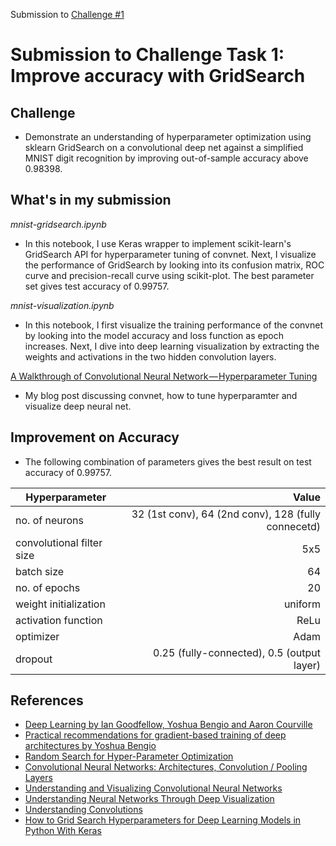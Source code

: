 Submission to [Challenge #1](https://github.com/ziff/internship2017/issues/2)

# Submission to Challenge Task 1: Improve accuracy with GridSearch
 
 
## Challenge
* Demonstrate an understanding of hyperparameter optimization using sklearn GridSearch on a convolutional deep net against a simplified MNIST digit recognition by improving out-of-sample accuracy above 0.98398.
 
 
## What's in my submission

*mnist-gridsearch.ipynb*

* In this notebook, I use Keras wrapper to implement scikit-learn's GridSearch API for hyperparameter tuning of convnet. Next, I visualize the performance of GridSearch by looking into its confusion matrix, ROC curve and precision-recall curve using scikit-plot. The best parameter set gives test accuracy of 0.99757.  

*mnist-visualization.ipynb*

* In this notebook, I first visualize the training performance of the convnet by looking into the model accuracy and loss function as epoch increases. Next, I dive into deep learning visualization by extracting the weights and activations in the two hidden convolution layers.

[A Walkthrough of Convolutional Neural Network — Hyperparameter Tuning](https://medium.com/towards-data-science/a-walkthrough-of-convolutional-neural-network-7f474f91d7bd) 

* My blog post discussing convnet, how to tune hyperparamter and visualize deep neural net.

 
## Improvement on Accuracy

* The following combination of parameters gives the best result on test accuracy of 0.99757.
 
 | Hyperparameter                 | Value                                                | 
 | ------------------------------ |-----------------------------------------------------:|
 | no. of neurons                 | 32 (1st conv), 64 (2nd conv), 128 (fully connecetd)  | 
 | convolutional filter size      | 5x5                                                  |
 | batch size                     | 64                                                   |
 | no. of epochs                  | 20                                                   |
 | weight initialization          | uniform                                              |
 | activation function            | ReLu                                                 |
 | optimizer                      | Adam                                                 |
 | dropout                        | 0.25 (fully-connected), 0.5 (output layer)           |

 
## References

* [Deep Learning by Ian Goodfellow, Yoshua Bengio and Aaron Courville](http://www.deeplearningbook.org/)
* [Practical recommendations for gradient-based training of deep architectures by Yoshua Bengio](https://arxiv.org/abs/1206.5533)
* [Random Search for Hyper-Parameter Optimization](http://www.jmlr.org/papers/volume13/bergstra12a/bergstra12a.pdf)
* [Convolutional Neural Networks: Architectures, Convolution / Pooling Layers](http://cs231n.github.io/convolutional-networks/)
* [Understanding and Visualizing Convolutional Neural Networks](http://cs231n.github.io/understanding-cnn/)
* [Understanding Neural Networks Through Deep Visualization](http://yosinski.com/deepvis)
* [Understanding Convolutions](http://colah.github.io/posts/2014-07-Understanding-Convolutions/)
* [How to Grid Search Hyperparameters for Deep Learning Models in Python With Keras](http://machinelearningmastery.com/grid-search-hyperparameters-deep-learning-models-python-keras/)
 
 
